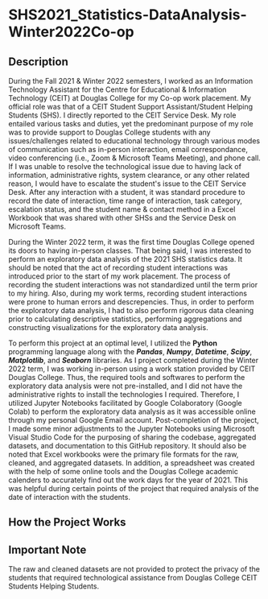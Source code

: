 # SHS2021_Statistics-DataAnalysis-Winter2022Co-op

## Description

During the Fall 2021 & Winter 2022 semesters, I worked as an Information Technology Assistant for the Centre for Educational & Information Technology (CEIT) at Douglas College for my Co-op work placement. My official role was that of a CEIT Student Support Assistant/Student Helping Students (SHS). I directly reported to the CEIT Service Desk. My role entailed various tasks and duties, yet the predominant purpose of my role was to provide support to Douglas College students with any issues/challenges related to educational technology through various modes of communication such as in-person interaction, email correspondance, video conferencing (i.e., Zoom & Microsoft Teams Meeting), and phone call. If I was unable to resolve the technological issue due to having lack of information, administrative rights, system clearance, or any other related reason, I would have to escalate the student's issue to the CEIT Service Desk. After any interaction with a student, it was standard procedure to record the date of interaction, time range of interaction, task category, escalation status, and the student name & contact method in a Excel Workbook that was shared with other SHSs and the Service Desk on Microsoft Teams.

During the Winter 2022 term, it was the first time Douglas College opened its doors to having in-person classes. That being said, I was interested to perform an exploratory data analysis of the 2021 SHS statistics data. It should be noted that the act of recording student interactions was introduced prior to the start of my work placement. The process of recording the student interactions was not standardized until the term prior to my hiring. Also, during my work terms, recording student interactions were prone to human errors and descrepencies. Thus, in order to perform the exploratory data analysis, I had to also perform rigorous data cleaning prior to calculating descriptive statistics, performing aggregations and constructing visualizations for the exploratory data analysis.

To perform this project at an optimal level, I utilized the **Python** programming language along with the **_Pandas_**, **_Numpy_**, **_Datetime_**, **_Scipy_**, **_Matplotlib_**, and **_Seaborn_** libraries. As I project completed during the Winter 2022 term, I was working in-person using a work station provided by CEIT Douglas College. Thus, the required tools and softwares to perform the exploratory data analysis were not pre-installed, and I did not have the administrative rights to install the technologies I required. Therefore, I utilized Jupyter Notebooks facilitated by Google Colaboratory (Google Colab) to perform the exploratory data analysis as it was accessible online through my personal Google Email account. Post-completion of the project, I made some minor adjustments to the Jupyter Notebooks using Microsoft Visual Studio Code for the purposing of sharing the codebase, aggregated datasets, and documentation to this GitHub repository. It should also be noted that Excel workbooks were the primary file formats for the raw, cleaned, and aggregated datasets. In addition, a spreadsheet was created with the help of some online tools and the Douglas College academic calenders to accurately find out the work days for the year of 2021. This was helpful during certain points of the project that required analysis of the date of interaction with the students.

## How the Project Works



## Important Note

The raw and cleaned datasets are not provided to protect the privacy of the students that required technological assistance from Douglas College CEIT Students Helping Students.
